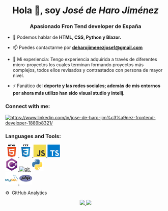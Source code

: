 <h1 align="center">Hola 👋, soy <em>José de Haro Jiménez</em></h1>
<h3 align="center">Apasionado Fron Tend developer de España</h3>

- 💬 Podemos hablar de **HTML, CSS, Python y Blazor.**

- 📫 Puedes contactarme por **deharojimenezjose1@gmail.com**

- 📄 Mi experiencia: Tengo experiencia adquirida a través de diferentes micro-proyectos los cuales terminan formando proyectos más complejos, todos ellos revisados y contrastados con persona de mayor nivel.
- ⚡ Fanático del **deporte y las redes sociales; además de mis entornos por ahora más utilizo han sido visual studio y intellj.**

<h3 align="left">Connect with me:</h3>
<p align="left">
<a href="https://linkedin.com/in/https://www.linkedin.com/in/jose-de-haro-jim%c3%a9nez-frontend-developer-1889b8321/" target="blank"><img align="center" src="https://raw.githubusercontent.com/rahuldkjain/github-profile-readme-generator/master/src/images/icons/Social/linked-in-alt.svg" alt="https://www.linkedin.com/in/jose-de-haro-jim%c3%a9nez-frontend-developer-1889b8321/" height="30" width="30" /></a>
</p>

<h3 align="left">Languages and Tools:</h3>
<p align="left"> 
    <a href="https://www.w3.org/html/" target="_blank" rel="noreferrer"> <img src="https://raw.githubusercontent.com/devicons/devicon/master/icons/html5/html5-original-wordmark.svg" alt="html5" width="40" height="40"/> </a><a href="https://www.w3schools.com/css/" target="_blank" rel="noreferrer"> <img src="https://raw.githubusercontent.com/devicons/devicon/master/icons/css3/css3-original-wordmark.svg" alt="css3" width="40" height="40"/> </a> <a href="https://developer.mozilla.org/en-US/docs/Web/JavaScript" target="_blank" rel="noreferrer"> <img src="https://raw.githubusercontent.com/devicons/devicon/master/icons/javascript/javascript-original.svg" alt="javascript" width="40" height="40"/> </a>  <a href="https://www.typescriptlang.org/" target="_blank" rel="noreferrer"> <img  src="https://raw.githubusercontent.com/devicons/devicon/master/icons/typescript/typescript-original.svg" alt="typescript" width="40" height="40"/> </a><br>  
    <a href="https://www.w3schools.com/cs/" target="_blank" rel="noreferrer"> <img src="https://raw.githubusercontent.com/devicons/devicon/master/icons/csharp/csharp-original.svg" alt="csharp" width="40" height="40"/> </a> 
    <a href="https://git-scm.com/" target="_blank" rel="noreferrer"> <img src="https://www.vectorlogo.zone/logos/git-scm/git-scm-icon.svg" alt="git" width="40" height="40"/> </a>  <a href="https://www.python.org" target="_blank" rel="noreferrer"> <img src="https://raw.githubusercontent.com/devicons/devicon/master/icons/python/python-original.svg" alt="python" width="40" height="40"/> </a><br>
    <a href="https://www.mysql.com/" target="_blank" rel="noreferrer"> <img src="https://raw.githubusercontent.com/devicons/devicon/master/icons/mysql/mysql-original-wordmark.svg" alt="mysql" width="40" height="40"/> </a><a href="https://www.php.net" target="_blank" rel="noreferrer"> <img src="https://raw.githubusercontent.com/devicons/devicon/master/icons/php/php-original.svg" alt="php" width="40" height="40"/> </a>
</p>
⚙️ &nbsp;GitHub Analytics

<p align="center">
<a href="https://github.com/Josehaap">
  <img height="60em" src="https://github-readme-stats-eight-theta.vercel.app/api?username=Josehaap&show_icons=true&theme=algolia&include_all_commits=true&count_private=true"/>
  <img height="60em" src="https://github-readme-stats-eight-theta.vercel.app/api/top-langs/?username=Josehaap&layout=compact&langs_count=8&theme=algolia"/>
</a>
</p>
